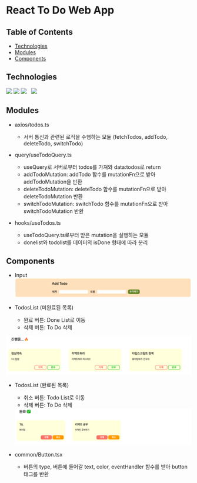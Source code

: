 # React To Do Web App

<!-- > Outline a brief description of your project. -->
<!-- > Live demo [_here_](https://www.example.com). -->

## Table of Contents

- [Technologies](#technologies)
- [Modules](#Modules)
- [Components](#Components)

## Technologies

<img src = "https://img.shields.io/badge/TypeScript-007ACC?style=for-the-badge&logo=typescript&logoColor=white" />&nbsp;<img src = "https://img.shields.io/badge/React-20232A?style=for-the-badge&logo=react&logoColor=61DAFB"/>&nbsp;<img src = "https://img.shields.io/badge/styled--components-DB7093?style=for-the-badge&logo=styled-components&logoColor=white"/> &nbsp; <img src ="https://img.shields.io/badge/reactquery-FF4154?style=for-the-badge&logo=reactquery&logoColor=white"/>

## Modules

- axios/todos.ts

  - 서버 통신과 관련된 로직을 수행하는 모듈 (fetchTodos, addTodo, deleteTodo, switchTodo)

- query/useTodoQuery.ts

  - useQuery로 서버로부터 todos를 가져와 data:todos로 return
  - addTodoMutation: addTodo 함수를 mutationFn으로 받아 addTodoMutation을 반환
  - deleteTodoMutation: deleteTodo 함수를 mutationFn으로 받아 deleteTodoMutation 반환
  - switchTodoMutation: switchTodo 함수를 mutationFn으로 받아 switchTodoMutation 반환

- hooks/useTodos.ts
  - useTodoQuery.ts로부터 받은 mutation을 실행하는 모듈
  - donelist와 todolist를 데이터의 isDone 형태에 따라 분리

## Components

- Input
  <img src = "./src/assets/addform.png"/>

- TodosList (미완료된 목록)
  - 완료 버튼: Done List로 이동
  - 삭제 버튼: To Do 삭제
<img src = "./src/assets/todolist.png"/>

- TodosList (완료된 목록)
  - 취소 버튼: Todo List로 이동
  - 삭제 버튼: To Do 삭제
  <img src = "./src/assets/donelist.png"/>

- common/Button.tsx
  - 버튼의 type, 버튼에 들어갈 text, color, eventHandler 함수를 받아 button 태그를 반환
